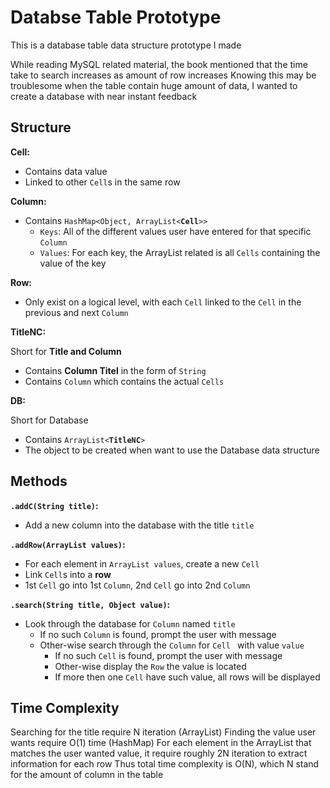 # Databse Table Prototype
This is a database table data structure prototype I made

While reading MySQL related material, the book mentioned that the time take to search increases as amount of row increases
Knowing this may be troublesome when the table contain huge amount of data, I wanted to create a database with near instant feedback

## Structure
**Cell:**
* Contains data value
* Linked to other `Cell`s in the same row

**Column:**
* Contains `HashMap<Object, ArrayList<`**`Cell`**`>>`
  * `Keys`: All of the different values user have entered for that specific `Column`
  * `Values`: For each key, the ArrayList related is all `Cells` containing the value of the key
  
**Row:**
* Only exist on a logical level, with each `Cell` linked to the `Cell` in the previous and next `Column`
  
**TitleNC:**

Short for **Title and Column**
* Contains **Column Titel** in the form of `String`
* Contains `Column` which contains the actual `Cells`

**DB:**

Short for Database
* Contains `ArrayList<`__`TitleNC`__`>`
* The object to be created when want to use the Database data structure

## Methods
**`.addC(String title)`:**
* Add a new column into the database with the title `title`

**`.addRow(ArrayList values)`:**
* For each element in `ArrayList values`, create a new `Cell`
* Link `Cell`s into a **row**
* 1st `Cell` go into 1st `Column`, 2nd `Cell` go into 2nd `Column`

**`.search(String title, Object value)`:**
* Look through the database for `Column` named `title`
  * If no such `Column` is found, prompt the user with message
  * Other-wise search through the `Column` for `Cell ` with value `value`
    * If no such `Cell` is found, prompt the user with message
    * Other-wise display the `Row` the value is located
    * If more then one `Cell` have such value, all rows will be displayed
    
## Time Complexity
Searching for the title require N iteration (ArrayList)
Finding the value user wants require O(1) time (HashMap)
For each element in the ArrayList that matches the user wanted value, it require roughly 2N iteration to extract information for each row
Thus total time complexity is O(N), which N stand for the amount of column in the table
